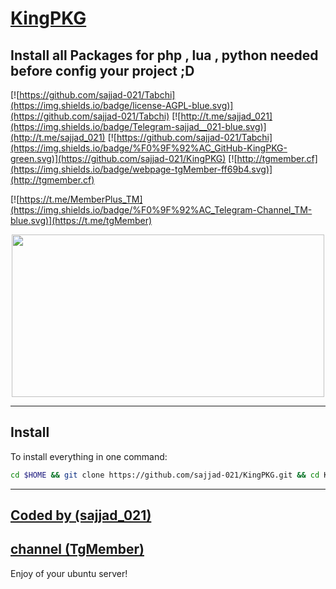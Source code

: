 # [KingPKG](https://t.me/tgMember)

## Install all Packages for php , lua , python needed before config your project ;D


[![https://github.com/sajjad-021/Tabchi](https://img.shields.io/badge/license-AGPL-blue.svg)](https://github.com/sajjad-021/Tabchi)
[![http://t.me/sajjad_021](https://img.shields.io/badge/Telegram-sajjad__021-blue.svg)](http://t.me/sajjad_021)
[![https://github.com/sajjad-021/Tabchi](https://img.shields.io/badge/%F0%9F%92%AC_GitHub-KingPKG-green.svg)](https://github.com/sajjad-021/KingPKG)
[![http://tgmember.cf](https://img.shields.io/badge/webpage-tgMember-ff69b4.svg)](http://tgmember.cf)

[![https://t.me/MemberPlus_TM](https://img.shields.io/badge/%F0%9F%92%AC_Telegram-Channel_TM-blue.svg)](https://t.me/tgMember)    
 
<p align="center"> <img class="td" style="vertical-align: middle;" src="https://memberplus.gq/tg2.png" alt="" width="500" height="260" /></p>

***

## Install
To install everything in one command:
```sh
cd $HOME && git clone https://github.com/sajjad-021/KingPKG.git && cd KingPKG && chmod 777 make && make conf
```

***

## [Coded by (sajjad_021)](https://t.me/sajjad_021)
## [channel (TgMember)](https://t.me/tgMember)

Enjoy of your ubuntu server!
